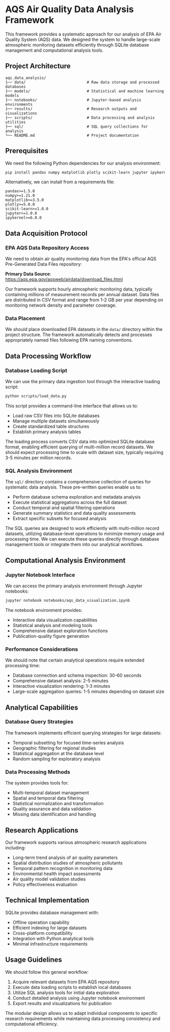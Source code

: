 # AQS Air Quality Data Analysis Framework

This framework provides a systematic approach for our analysis of EPA Air Quality System (AQS) data. We designed the system to handle large-scale atmospheric monitoring datasets efficiently through SQLite database management and computational analysis tools.

## Project Architecture

```
aqs_data_analysis/
├── data/                           # Raw data storage and processed databases
├── models/                         # Statistical and machine learning models
├── notebooks/                      # Jupyter-based analysis environments
├── results/                        # Research outputs and visualizations
├── scripts/                        # Data processing and analysis utilities
├── sql/                            # SQL query collections for analysis
└── README.md                       # Project documentation
```

## Prerequisites

We need the following Python dependencies for our analysis environment:

```bash
pip install pandas numpy matplotlib plotly scikit-learn jupyter ipykernel sqlite3 pathlib
```

Alternatively, we can install from a requirements file:

```
pandas>=1.5.0
numpy>=1.21.0
matplotlib>=3.5.0
plotly>=5.0.0
scikit-learn>=1.0.0
jupyter>=1.0.0
ipykernel>=6.0.0
```

## Data Acquisition Protocol

### EPA AQS Data Repository Access

We need to obtain air quality monitoring data from the EPA's official AQS Pre-Generated Data Files repository:

**Primary Data Source**: https://aqs.epa.gov/aqsweb/airdata/download_files.html

Our framework supports hourly atmospheric monitoring data, typically containing millions of measurement records per annual dataset. Data files are distributed in CSV format and range from 1-2 GB per year depending on monitoring network density and parameter coverage.

### Data Placement

We should place downloaded EPA datasets in the `data/` directory within the project structure. The framework automatically detects and processes appropriately named files following EPA naming conventions.

## Data Processing Workflow

### Database Loading Script

We can use the primary data ingestion tool through the interactive loading script:

```bash
python scripts/load_data.py
```

This script provides a command-line interface that allows us to:

- Load raw CSV files into SQLite databases
- Manage multiple datasets simultaneously
- Create standardized table structures
- Establish primary analysis tables

The loading process converts CSV data into optimized SQLite database format, enabling efficient querying of multi-million record datasets. We should expect processing time to scale with dataset size, typically requiring 3-5 minutes per million records.

### SQL Analysis Environment

The `sql/` directory contains a comprehensive collection of queries for systematic data analysis. These pre-written queries enable us to:

- Perform database schema exploration and metadata analysis
- Execute statistical aggregations across the full dataset
- Conduct temporal and spatial filtering operations
- Generate summary statistics and data quality assessments
- Extract specific subsets for focused analysis

The SQL queries are designed to work efficiently with multi-million record datasets, utilizing database-level operations to minimize memory usage and processing time. We can execute these queries directly through database management tools or integrate them into our analytical workflows.

## Computational Analysis Environment

### Jupyter Notebook Interface

We can access the primary analysis environment through Jupyter notebooks:

```bash
jupyter notebook notebooks/aqs_data_visualization.ipynb
```

The notebook environment provides:

- Interactive data visualization capabilities
- Statistical analysis and modeling tools
- Comprehensive dataset exploration functions
- Publication-quality figure generation

### Performance Considerations

We should note that certain analytical operations require extended processing time:

- Database connection and schema inspection: 30-60 seconds
- Comprehensive dataset analysis: 2-5 minutes
- Interactive visualization rendering: 1-3 minutes
- Large-scale aggregation queries: 1-5 minutes depending on dataset size

## Analytical Capabilities

### Database Query Strategies

The framework implements efficient querying strategies for large datasets:

- Temporal subsetting for focused time-series analysis
- Geographic filtering for regional studies
- Statistical aggregation at the database level
- Random sampling for exploratory analysis

### Data Processing Methods

The system provides tools for:

- Multi-temporal dataset management
- Spatial and temporal data filtering
- Statistical normalization and transformation
- Quality assurance and data validation
- Missing data identification and handling

## Research Applications

Our framework supports various atmospheric research applications including:

- Long-term trend analysis of air quality parameters
- Spatial distribution studies of atmospheric pollutants
- Temporal pattern recognition in monitoring data
- Environmental health impact assessments
- Air quality model validation studies
- Policy effectiveness evaluation

## Technical Implementation

SQLite provides database management with:

- Offline operation capability
- Efficient indexing for large datasets
- Cross-platform compatibility
- Integration with Python analytical tools
- Minimal infrastructure requirements

## Usage Guidelines

We should follow this general workflow:

1. Acquire relevant datasets from EPA AQS repository
2. Execute data loading scripts to establish local databases
3. Utilize SQL analysis tools for initial data exploration
4. Conduct detailed analysis using Jupyter notebook environment
5. Export results and visualizations for publication

The modular design allows us to adapt individual components to specific research requirements while maintaining data processing consistency and computational efficiency.
